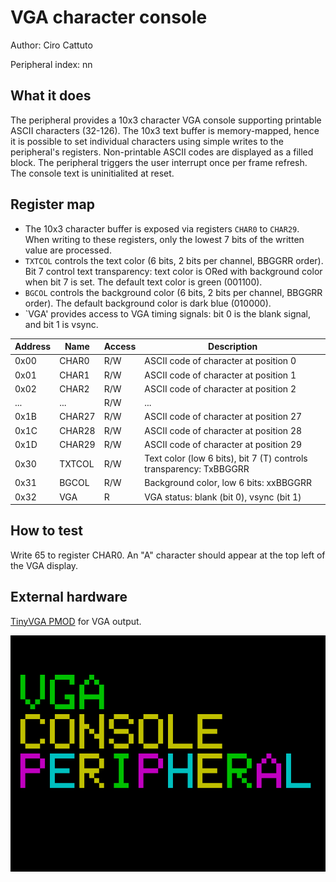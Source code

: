 <!---

This file is used to generate your project datasheet. Please fill in the information below and delete any unused
sections.

The peripheral index is the number TinyQV will use to select your peripheral.  You will pick a free
slot when raising the pull request against the main TinyQV repository, and can fill this in then.  You
also need to set this value as the PERIPHERAL_NUM in your test script.

You can also include images in this folder and reference them in the markdown. Each image must be less than
512 kb in size, and the combined size of all images must be less than 1 MB.
-->

# VGA character console

Author: Ciro Cattuto

Peripheral index: nn

## What it does

The peripheral provides a 10x3 character VGA console supporting printable ASCII characters (32-126). The 10x3 text buffer is memory-mapped, hence it is possible to set individual characters using simple writes to the peripheral's registers. Non-printable ASCII codes are displayed as a filled block. The peripheral triggers the user interrupt once per frame refresh. The console text is uninitialited at reset.

## Register map

- The 10x3 character buffer is exposed via registers `CHAR0` to `CHAR29`. When writing to these registers, only the lowest 7 bits of the written value are processed.
- `TXTCOL` controls the text color (6 bits, 2 bits per channel, BBGGRR order). Bit 7 control text transparency: text color is ORed with background color when bit 7 is set. The default text color is green (001100).
- `BGCOL` controls the background color (6 bits, 2 bits per channel, BBGGRR order). The default background color is dark blue (010000).
- `VGA' provides access to VGA timing signals: bit 0 is the blank signal, and bit 1 is vsync.

| Address | Name   | Access | Description                                                         |
|---------|--------|--------|---------------------------------------------------------------------|
| 0x00    | CHAR0  | R/W    | ASCII code of character at position 0                               |
| 0x01    | CHAR1  | R/W    | ASCII code of character at position 1                               |
| 0x02    | CHAR2  | R/W    | ASCII code of character at position 2                               |
| ...     | ...    | R/W    | ...                                                                 |
| 0x1B    | CHAR27 | R/W    | ASCII code of character at position 27                              |
| 0x1C    | CHAR28 | R/W    | ASCII code of character at position 28                              |
| 0x1D    | CHAR29 | R/W    | ASCII code of character at position 29                              |
| 0x30    | TXTCOL | R/W    | Text color (low 6 bits), bit 7 (T) controls transparency: TxBBGGRR  |
| 0x31    | BGCOL  | R/W    | Background color, low 6 bits: xxBBGGRR                              |
| 0x32    | VGA    | R      | VGA status: blank (bit 0), vsync (bit 1)                             |         

## How to test

Write 65 to register CHAR0. An "A" character should appear at the top left of the VGA display.

## External hardware

[TinyVGA PMOD](https://github.com/mole99/tiny-vga) for VGA output.

![VGA console test](vga_grab.png)

